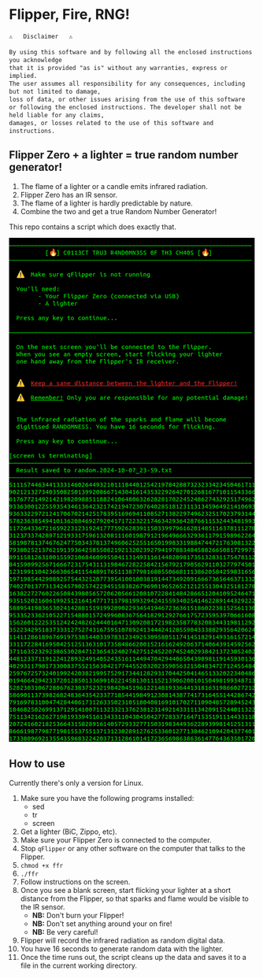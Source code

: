 # Flipper, Fire, RNG!

```
⚠️   Disclaimer   ⚠️

By using this software and by following all the enclosed instructions you acknowledge 
that it is provided "as is" without any warranties, express or implied. 
The user assumes all responsibility for any consequences, including but not limited to damage, 
loss of data, or other issues arising from the use of this software 
or following the enclosed instructions. The developer shall not be held liable for any claims, 
damages, or losses related to the use of this software and instructions.
```

## Flipper Zero + a lighter = true random number generator!

1. The flame of a lighter or a candle emits infrared radiation.
2. Flipper Zero has an IR sensor.
3. The flame of a lighter is hardly predictable by nature.
4. Combine the two and get a true Random Number Generator!

This repo contains a script which does exactly that. 

![Flipper Fire RNG results](./static/results.png)

## How to use
Currently there's only a version for Linux.

1. Make sure you have the following programs installed:
	- sed
	- tr
	- screen
2. Get a lighter (BiC, Zippo, etc).
3. Make sure your Flipper Zero is connected to the computer.
4. Stop `qFlipper` or any other software on the computer that talks to the Flipper.
5. `chmod +x ffr`
6. `./ffr`
7. Follow instructions on the screen.
8. Once you see a blank screen, start flicking your lighter at a short distance from the Flipper, so that sparks and flame would be visible to the IR sensor.
	- **NB:** Don't burn your Flipper!
	- **NB:** Don't set anything around your on fire!
	- **NB:** Be very careful!
9. Flipper will record the infrared radiation as random digital data.
10. You have 16 seconds to generate random data with the lighter.
11. Once the time runs out, the script cleans up the data and saves it to a file in the current working directory.
